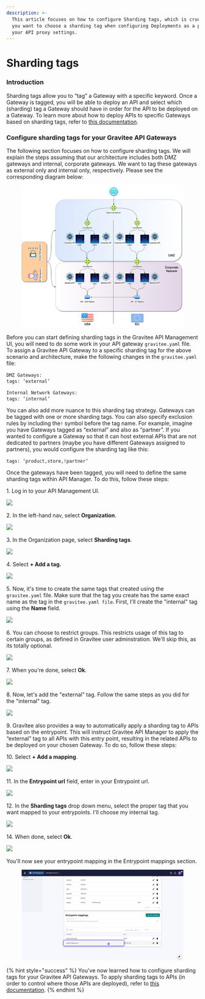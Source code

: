 ```yaml
---
description: >-
  This article focuses on how to configure Sharding tags, which is crucial if
  you want to choose a sharding tag when configuring Deployments as a part of
  your API proxy settings.
---
```


# Sharding tags

### Introduction

Sharding tags allow you to “tag” a Gateway with a specific keyword. Once a Gateway is tagged, you will be able to deploy an API and select which (sharding) tag a Gateway should have in order for the API to be deployed on a Gateway. To learn more about how to deploy APIs to specific Gateways based on sharding tags, refer to [this documentation](../../../guides/api-configuration/configure-cors.md#configure-deployments).&#x20;

### Configure sharding tags for your Gravitee API Gateways

The following section focuses on how to configure sharding tags. We will explain the steps assuming that our architecture includes both DMZ gateways and internal, corporate gateways. We want to tag these gateways as external only and internal only, respectively. Please see the corresponding diagram below:

<figure><img src="../../../.gitbook/assets/Example architecture (1).png" alt=""><figcaption></figcaption></figure>

Before you can start defining sharding tags in the Gravitee API Management UI, you will need to do some work in your API gateway `gravitee.yaml` file. To assign a Gravitee API Gateway to a specific sharding tag for the above scenario and architecture, make the following changes in the `gravitee.yaml` file:

```
DMZ Gateways: 
tags: ‘external’
```

```
Internal Network Gateways:
tags: ‘internal’
```

You can also add more nuance to this sharding tag strategy. Gateways can be tagged with one or more sharding tags. You can also specify exclusion rules by including the`!` symbol before the tag name. For example, imagine you have Gateways tagged as “external” and also as “partner”. If you wanted to configure a Gateway so that it can host external APIs that are not dedicated to partners (maybe you have different Gateways assigned to partners), you would configure the sharding tag like this:

```
tags: ‘product,store,!partner’
```

Once the gateways have been tagged, you will need to define the same sharding tags within API Manager. To do this, follow these steps:

1\. Log in to your API Management UI.

![](https://dubble-prod-01.s3.amazonaws.com/assets/c04ad6f1-b85c-4196-bb64-dbcb62c22c97.png?0)

2\. In the left-hand nav, select **Organization**.

![](https://d3q7ie80jbiqey.cloudfront.net/media/image/zoom/ed080e94-c73d-48a0-8c1c-6170de95b250/1/3.7037037037037/88.486842105263?0)

3\. In the Organization page, select **Sharding tags**.

![](https://d3q7ie80jbiqey.cloudfront.net/media/image/zoom/ef5532a2-ba56-49ae-b438-041ed3ff5c9d/1.5/0.34722222222222/42.47618558114?0)

4\. Select **+ Add a tag.**

![](https://d3q7ie80jbiqey.cloudfront.net/media/image/zoom/50391eb9-7eda-480f-97ce-4f86d6bfb9d7/1.5/84.548611111111/24.835526315789?0)

5\. Now, it's time to create the same tags that created using the `gravitee.yaml` file. Make sure that the tag you create has the same exact name as the tag in the `gravitee.yaml file`. First, I'll create the "internal" tag using the **Name** field.

![](https://d3q7ie80jbiqey.cloudfront.net/media/image/zoom/71721c67-2277-400a-b577-790311e3d38d/2.5/50/43.23516310307?0)

6\. You can choose to restrict groups. This restricts usage of this tag to certain groups, as defined in Gravitee user adminstration. We'll skip this, as its totally optional.

![](https://d3q7ie80jbiqey.cloudfront.net/media/image/zoom/56135924-46cc-45a5-baf2-69e0e937ef5a/2.5/50/54.913651315789?0)

7\. When you're done, select **Ok**.

![](https://d3q7ie80jbiqey.cloudfront.net/media/image/zoom/a27f351a-c1c3-44a5-ac8c-f6d15b4a7eba/2.5/60.272442853009/75.206448739035?0)

8\. Now, let's add the "external" tag. Follow the same steps as you did for the "internal" tag.

![](https://d3q7ie80jbiqey.cloudfront.net/media/image/zoom/ca600fb5-e338-48a4-ab61-9a12292442d9/2.5/84.548611111111/24.835526315789?0)

9\. Gravitee also provides a way to automatically apply a sharding tag to APIs based on the entrypoint. This will instruct Gravitee API Manager to apply the “external” tag to all APIs with this entry point, resulting in the related APIs to be deployed on your chosen Gateway. To do so, follow these steps:

10\. Select **+ Add a mapping**.

![](https://d3q7ie80jbiqey.cloudfront.net/media/image/zoom/8c0374a0-999f-43f2-bccb-61c507a001c8/1.5/84.548611111111/49.819401444788?0)

11\. In the **Entrypoint url** field, enter in your Entrypoint url.

![](https://d3q7ie80jbiqey.cloudfront.net/media/image/zoom/397a968c-5ae8-4d85-9b4c-5f534a0d9132/2/50/49.980650154799?0)

12\. In the **Sharding tags** drop down menu, select the proper tag that you want mapped to your entrypoints. I'll choose my internal tag.

![](https://d3q7ie80jbiqey.cloudfront.net/media/image/zoom/505ea3bc-5fb0-4bbe-8d8b-229e67f1f7c7/1/50/50?0)

14\. When done, select **Ok**.

![](https://d3q7ie80jbiqey.cloudfront.net/media/image/zoom/23db58e8-6576-49aa-a51f-9fdcd37073cb/1.5/60.272442853009/69.892447110423?0)

You'll now see your entrypoint mapping in the Entrypoint mappings section.

<figure><img src="../../../.gitbook/assets/image (2).png" alt=""><figcaption></figcaption></figure>

{% hint style="success" %}
You've now learned how to configure sharding tags for your Gravitee API Gateways. To apply sharding tags to APIs (in order to control where those APIs are deployed), refer to [this documentation](../../../guides/api-configuration/configure-cors.md#configure-deployments).
{% endhint %}
